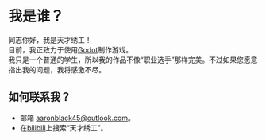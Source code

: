 # 我是谁？

同志你好，我是天才绣工！<br>
目前，我正致力于使用[Godot](https://godotengine.org/)制作游戏。<br>
我只是一个普通的学生，所以我的作品不像“职业选手”那样完美。不过如果您愿意指出我的问题，我将感激不尽。

## 如何联系我？

- 邮箱 <aaronblack45@outlook.com>。
- 在[bilibili](https://www.bilibili.com/)上搜索“天才绣工”。
